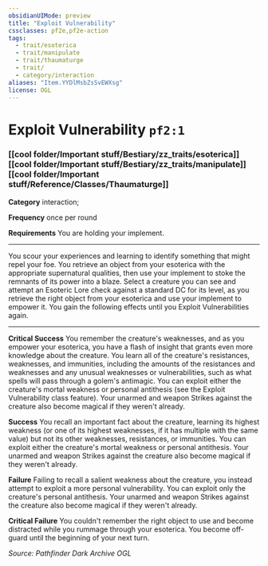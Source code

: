 ```yaml
---
obsidianUIMode: preview
title: "Exploit Vulnerability"
cssclasses: pf2e,pf2e-action
tags:
  - trait/esoterica
  - trait/manipulate
  - trait/thaumaturge
  - trait/
  - category/interaction
aliases: "Item.YYDlMsbZsSvEWXsg"
license: OGL
---
```

# Exploit Vulnerability `pf2:1`

### [[cool folder/Important stuff/Bestiary/zz_traits/esoterica]][[cool folder/Important stuff/Bestiary/zz_traits/manipulate]][[cool folder/Important stuff/Reference/Classes/Thaumaturge]]

**Category** interaction; 




**Frequency** once per round

**Requirements** You are holding your implement.

* * *

You scour your experiences and learning to identify something that might repel your foe. You retrieve an object from your esoterica with the appropriate supernatural qualities, then use your implement to stoke the remnants of its power into a blaze. Select a creature you can see and attempt an Esoteric Lore check against a standard DC for its level, as you retrieve the right object from your esoterica and use your implement to empower it. You gain the following effects until you Exploit Vulnerabilities again.

* * *

**Critical Success** You remember the creature's weaknesses, and as you empower your esoterica, you have a flash of insight that grants even more knowledge about the creature. You learn all of the creature's resistances, weaknesses, and immunities, including the amounts of the resistances and weaknesses and any unusual weaknesses or vulnerabilities, such as what spells will pass through a golem's antimagic. You can exploit either the creature's mortal weakness or personal antithesis (see the Exploit Vulnerability class feature). Your unarmed and weapon Strikes against the creature also become magical if they weren't already.

**Success** You recall an important fact about the creature, learning its highest weakness (or one of its highest weaknesses, if it has multiple with the same value) but not its other weaknesses, resistances, or immunities. You can exploit either the creature's mortal weakness or personal antithesis. Your unarmed and weapon Strikes against the creature also become magical if they weren't already.

**Failure** Failing to recall a salient weakness about the creature, you instead attempt to exploit a more personal vulnerability. You can exploit only the creature's personal antithesis. Your unarmed and weapon Strikes against the creature also become magical if they weren't already.

**Critical Failure** You couldn't remember the right object to use and become distracted while you rummage through your esoterica. You become off-guard until the beginning of your next turn.

*Source: Pathfinder Dark Archive*
*OGL*
